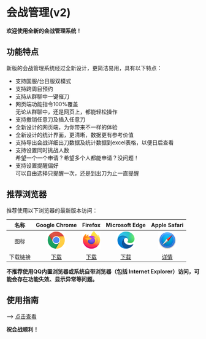 # 会战管理(v2)

<b>欢迎使用全新的会战管理系统！</b>


## 功能特点

新版的会战管理系统经过全新设计，更简洁易用，具有以下特点：
- 支持国服/台日服双模式
- 支持跨周目预约
- 支持从群聊中一键催刀
- 网页端功能指令100%覆盖  
  无论从群聊中，还是网页上，都能轻松操作
- 支持撤销任意刀及插入任意刀
- 全新设计的网页端，为你带来不一样的体验
- 全新设计的统计界面，更清晰，数据更有参考价值
- 支持导出会战详细出刀数据及统计数据到excel表格，以便日后查看
- 支持设置同时挑战人数  
  希望一个一个申请？希望多个人都能申请？没问题！
- 支持设置提醒偏好  
  可以自由选择只提醒一次，还是到出刀为止一直提醒


## 推荐浏览器

推荐使用以下浏览器的最新版本访问：

|   名称   |                       Google Chrome                        |                           Firefox                           |                      Microsoft Edge                      |                        Apple Safari                        |
| :------: | :--------------------------------------------------------: | :---------------------------------------------------------: | :------------------------------------------------------: | :--------------------------------------------------------: |
|   图标   | ![](../.vuepress/public/images/browser_icon/chrome.png) | ![](../.vuepress/public/images/browser_icon/firefox.png) | ![](../.vuepress/public/images/browser_icon/edge.png) | ![](../.vuepress/public/images/browser_icon/safari.png) |
| 下载链接 |           [下载](https://www.google.cn/chrome/)            |             [下载](http://www.firefox.com.cn/)              |       [下载](https://www.microsoft.com/zh-cn/edge)       |          [详情](https://www.apple.com.cn/safari/)          |

<b>不推荐使用QQ内置浏览器或系统自带浏览器（包括 Internet Explorer）访问，可能会存在功能失效、显示异常等问题。</b>

## 使用指南

--> [点击查看](/guide/clanbattlev2.md)  


<b>祝会战顺利！</b>